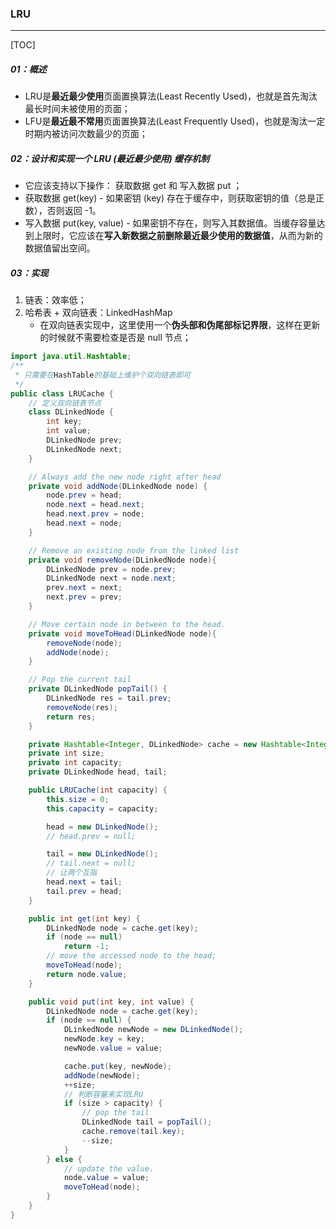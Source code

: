 ### LRU

------

[TOC]

##### 01：概述

- LRU是**最近最少使用**页面置换算法(Least Recently Used)，也就是首先淘汰最长时间未被使用的页面；
- LFU是**最近最不常用**页面置换算法(Least Frequently Used)，也就是淘汰一定时期内被访问次数最少的页面；

##### 02：设计和实现一个  LRU (最近最少使用) 缓存机制

- 它应该支持以下操作： 获取数据 get 和 写入数据 put ；
- 获取数据 get(key) - 如果密钥 (key) 存在于缓存中，则获取密钥的值（总是正数），否则返回 -1。
- 写入数据 put(key, value) - 如果密钥不存在，则写入其数据值。当缓存容量达到上限时，它应该在**写入新数据之前删除最近最少使用的数据值**，从而为新的数据值留出空间。

##### 03：实现

1. 链表：效率低；
2. 哈希表 + 双向链表：LinkedHashMap
   - 在双向链表实现中，这里使用一个**伪头部和伪尾部标记界限**，这样在更新的时候就不需要检查是否是 null 节点；

```java
import java.util.Hashtable;
/**
 * 只需要在HashTable的基础上维护个双向链表即可
 */
public class LRUCache {
    // 定义双向链表节点
    class DLinkedNode {
        int key;
        int value;
        DLinkedNode prev;
        DLinkedNode next;
    }

    // Always add the new node right after head
    private void addNode(DLinkedNode node) {
        node.prev = head;
        node.next = head.next;
        head.next.prev = node;
        head.next = node;
    }

    // Remove an existing node from the linked list
    private void removeNode(DLinkedNode node){
        DLinkedNode prev = node.prev;
        DLinkedNode next = node.next;
        prev.next = next;
        next.prev = prev;
    }

    // Move certain node in between to the head.
    private void moveToHead(DLinkedNode node){
        removeNode(node);
        addNode(node);
    }

    // Pop the current tail
    private DLinkedNode popTail() {
        DLinkedNode res = tail.prev;
        removeNode(res);
        return res;
    }

    private Hashtable<Integer, DLinkedNode> cache = new Hashtable<Integer, DLinkedNode>();
    private int size;
    private int capacity;
    private DLinkedNode head, tail;

    public LRUCache(int capacity) {
        this.size = 0;
        this.capacity = capacity;

        head = new DLinkedNode();
        // head.prev = null;

        tail = new DLinkedNode();
        // tail.next = null;
        // 让两个互指
        head.next = tail;
        tail.prev = head;
    }

    public int get(int key) {
        DLinkedNode node = cache.get(key);
        if (node == null) 
            return -1;
        // move the accessed node to the head;
        moveToHead(node);
        return node.value;
    }

    public void put(int key, int value) {
        DLinkedNode node = cache.get(key);
        if (node == null) {
            DLinkedNode newNode = new DLinkedNode();
            newNode.key = key;
            newNode.value = value;

            cache.put(key, newNode);
            addNode(newNode);
            ++size;
            // 判断容量来实现LRU
            if (size > capacity) {
                // pop the tail
                DLinkedNode tail = popTail();
                cache.remove(tail.key);
                --size;
            }
        } else {
            // update the value.
            node.value = value;
            moveToHead(node);
        }
    }
}
```

